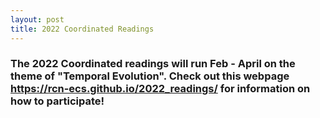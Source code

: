 ```yaml
---
layout: post
title: 2022 Coordinated Readings
---
```



### The 2022 Coordinated readings will run Feb - April on the theme of "Temporal Evolution". Check out this webpage https://rcn-ecs.github.io/2022_readings/ for information on how to participate!
